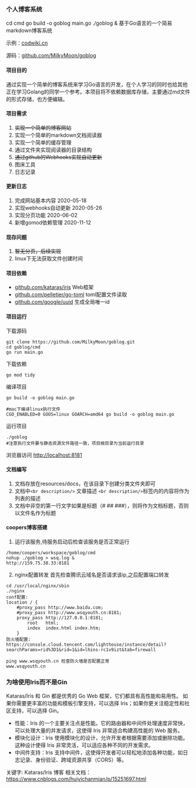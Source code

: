 ### 个人博客系统

cd cmd
go build -o goblog main.go
./goblog & 
基于Go语言的一个简易markdown博客系统 

示例：[codwiki.cn](https://codwiki.cn) 

源码：[github.com/MilkyMoon/goblog](https://github.com/MilkyMoon/goblog)


#### 项目目的
通过实现一个简单的博客系统来学习Go语言的开发，在个人学习的同时也给其他正在学习Golang的同学一个参考。本项目将不依赖数据库存储，主要通过md文件的形式存储，也方便编辑。

#### 项目需求
1. ~~实现一个简单的博客网站~~
2. 实现一个简单的markdown文档阅读器
3. 实现一个简单的缓存管理
4. 通过文件夹实现阅读器的目录结构
5. ~~通过github的Webhooks实现自动更新~~
6. 图床工具
7. 日志记录

#### 更新日志
1. 完成网站基本内容  2020-05-18
2. 实现webhooks自动更新  2020-05-26
3. 实现分页功能  2020-06-02
4. 新增gomod依赖管理 2020-11-12

#### 现存问题
1. ~~暂无分页，后续实现~~
2. linux下无法获取文件创建时间

#### 项目依赖
- [github.com/kataras/iris](https://github.com/kataras/iris) Web框架
- [github.com/pelletier/go-toml](https://github.com/pelletier/go-toml) toml配置文件读取
- [github.com/google/uuid](https://github.com/google/uuid) 生成全局唯一id

#### 项目运行
下载源码
```shell script
git clone https://github.com/MilkyMoon/goblog.git
cd goblog/cmd
go run main.go
```
下载依赖

```shell
go mod tidy
```

编译项目

```shell script
go build -o goblog main.go

#mac下编译linux执行文件
CGO_ENABLED=0 GOOS=linux GOARCH=amd64 go build -o goblog main.go
```
运行项目
```shell script
./goblog
#注意执行文件要与静态资源文件路径一致，项目根目录为当前运行目录
```
浏览器访问
[http://localhost:8181](http://localhost:8181)

#### 文档编写
1. 文档存放在resources/docs，在该目录下创建分类文件夹即可
2. 文档中`<br description/>` 文章描述 `<br description/>`标签内的内容将作为列表的描述
3. 文档中非空的第一行文字如果是标题（# ## ###），则将作为文档标题，否则以文件名作为标题



#### coopers博客搭建
1. 运行该服务,待服务启动后检查该服务是否正常运行
```
/home/coopers/workspace/goblog/cmd
nohup ./goblog > wsq.log &
http://159.75.38.33:8181
```
2. nginx配置转发
首先检查腾讯云域名是否请求该ip,之后配置端口转发
```
cd /usr/local/nginx/sbin
./nginx
conf配置:
location / {
    #proxy_pass http://www.baidu.com;
    #proxy_pass http://www.wsqyouth.cn:8181;
    proxy_pass http://127.0.0.1:8181;
        root   html;
        index  index.html index.htm;
    }
防火墙配置:
https://console.cloud.tencent.com/lighthouse/instance/detail?searchParams=rid%3D1&rid=1&id=lhins-rc1v9izt&tab=firewall

ping www.wsqyouth.cn 检查防火墙是否配置正常
www.wsqyouth.cn
```


### 为啥使用Iris而不是Gin
Kataras/Iris 和 Gin 都是优秀的 Go Web 框架，它们都具有高性能和易用性。
如果你需要更丰富的功能和模板引擎支持，可以选择 Iris；如果你更关注稳定性和社区支持，可以选择 Gin。
* 性能：Iris 的一个主要关注点是性能。它的路由器和中间件处理速度非常快，可以处理大量的并发请求，这使得 Iris 非常适合构建高性能的 Web 服务。
* 模块化设计：Iris 使用模块化的设计，允许开发者根据需要添加或删除功能。这种设计使得 Iris 非常灵活，可以适应各种不同的开发需求。
* 中间件支持：Iris 支持中间件，这使得开发者可以轻松地添加各种功能，如日志记录、身份验证、跨域资源共享（CORS）等。

关键字: Kataras/Iris 博客
相关文档：https://www.cnblogs.com/huiyichanmian/p/15251697.html